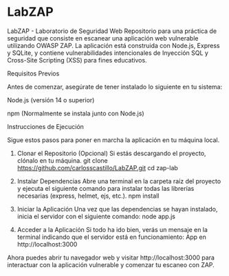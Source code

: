 # LabZAP
LabZAP - Laboratorio de Seguridad Web
Repositorio para una práctica de seguridad que consiste en escanear una aplicación web vulnerable utilizando OWASP ZAP.
La aplicación está construida con Node.js, Express y SQLite, y contiene vulnerabilidades intencionales de Inyección SQL y Cross-Site Scripting (XSS) para fines educativos.


Requisitos Previos

Antes de comenzar, asegúrate de tener instalado lo siguiente en tu sistema:

Node.js (versión 14 o superior)

npm (Normalmente se instala junto con Node.js)

Instrucciones de Ejecución

Sigue estos pasos para poner en marcha la aplicación en tu máquina local.

1. Clonar el Repositorio (Opcional)
Si estás descargando el proyecto, clónalo en tu máquina.
git clone https://github.com/carlosscastillo/LabZAP.git
cd zap-lab


2. Instalar Dependencias
Abre una terminal en la carpeta raíz del proyecto y ejecuta el siguiente comando para instalar todas las librerías necesarias (express, helmet, ejs, etc.).
npm install


3. Iniciar la Aplicación
Una vez que las dependencias se hayan instalado, inicia el servidor con el siguiente comando:
node app.js


4. Acceder a la Aplicación
Si todo ha ido bien, verás un mensaje en la terminal indicando que el servidor está en funcionamiento:
App en http://localhost:3000


Ahora puedes abrir tu navegador web y visitar http://localhost:3000 para interactuar con la aplicación vulnerable y comenzar tu escaneo con ZAP.
